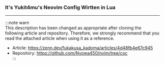 ### It's Yukit4mu's Neovim Config Wirtten in Lua
* * *

:::note warn  
This description has been changed as appropriate after cloning the following article and repository. Therefore, we strongly recommend that you read the attached article when using it as a reference.  
- Article: https://zenn.dev/fukakusa_kadoma/articles/4d48fb4e67c945
- Repository: https://github.com/Nyowa450/nvim/tree/coc  
:::  
